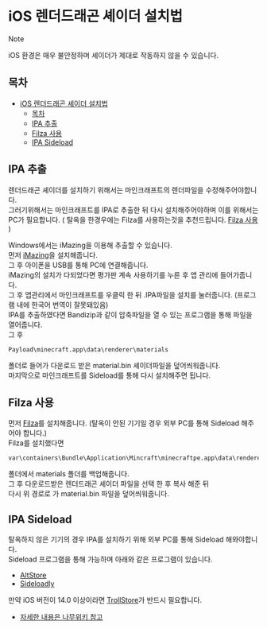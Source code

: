 
# iOS 렌더드래곤 셰이더 설치법

> [!NOTE]
> iOS 환경은 매우 불안정하며 셰이더가 제대로 작동하지 않을 수 있습니다.

## 목차

- [iOS 렌더드래곤 셰이더 설치법](#ios-렌더드래곤-셰이더-설치법)
  - [목차](#목차)
  - [IPA 추출](#ipa-추출)
  - [Filza 사용](#filza-사용)
  - [IPA Sideload](#ipa-sideload)

## IPA 추출
렌더드래곤 셰이더를 설치하기 위해서는 마인크래프트의 렌더파일을 수정해주어야합니다.  
그러기위해서는 마인크래프트를 IPA로 추출한 뒤 다시 설치해주어야하며 이를 위해서는  
PC가 필요합니다. ( 탈옥을 한경우에는 Filza를 사용하는것을 추천드립니다. [Filza 사용](#filza-사용) )

Windows에서는 iMazing을 이용해 추출할 수 있습니다.  
먼저 [iMazing](https://imazing.com/?gad=1&gclid=Cj0KCQjwoK2mBhDzARIsADGbjeoNt1rkkKWWJVaawEFnsUmV3QjthBa3UjxAL7h_cefyqWyxDuxRis8aAvGIEALw_wcB)을 설치해줍니다.  
그 후 아이폰을 USB를 통해 PC에 연결해줍니다.  
iMazing의 설치가 다되었다면 평가판 계속 사용하기를 누른 후 앱 관리에 들어가줍니다.  
그 후 앱관리에서 마인크래프트를 우클릭 한 뒤 .IPA파일을 설치를 눌러줍니다. (프로그램 내에 한국어 번역이 잘못돼있음)  
IPA를 추출하였다면 Bandizip과 같이 압축파일을 열 수 있는 프로그램을 통해 파일을 열어줍니다.  
그 후
```
Payload\minecraft.app\data\renderer\materials
```
폴더로 들어가 다운로드 받은 material.bin 셰이더파일을 덮어씌워줍니다.  
마지막으로 마인크래프트를 Sideload를 통해 다시 설치해주면 됩니다.

## Filza 사용
먼저 [Filza](https://filzadownload.com/)를 설치해줍니다. (탈옥이 안된 기기일 경우 외부 PC를 통해 Sideload 해주어야 합니다.)  
Filza를 설치했다면
```
var\containers\Bundle\Application\Mincraft\minecraftpe.app\data\renderer\materials
```
폴더에서 materials 폴더를 백업해줍니다.  
그 후 다운로드받은 렌더드래곤 셰이더 파일을 선택 한 후 복사 해준 뒤  
다시 위 경로로 가 material.bin 파일을 덮어씌워줍니다.

## IPA Sideload
탈옥하지 않은 기기의 경우 IPA를 설치하기 위해 외부 PC를 통해 Sideload 해와야합니다.    
Sideload 프로그램을 통해 가능하며 아래와 같은 프로그램이 있습니다.
* [AltStore](https://altstore.io)
* [Sideloadly](https://sideloadly.io)

만약 iOS 버전이 14.0 이상이라면 [TrollStore](https://github.com/opa334/TrollStore)가 반드시 필요합니다.  
* [자세한 내용은 나무위키 참고](https://namu.wiki/w/TrollStore)
